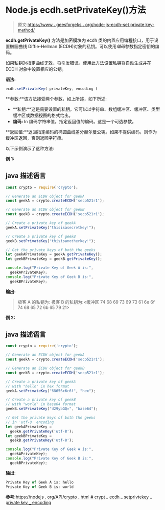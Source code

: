 # Node.js ecdh.setPrivateKey()方法

> 原文:[https://www . geesforgeks . org/node-js-ecdh-set private key-method/](https://www.geeksforgeeks.org/node-js-ecdh-setprivatekey-method/)

**ecdh.getPrivateKey()** 方法是加密模块内 ecdh 类的内置应用编程接口，用于设置椭圆曲线 Diffie-Hellman (ECDH)对象的私钥。可以使用*编码*参数指定密钥的编码。

如果私钥对指定曲线无效，将引发错误。使用此方法设置私钥将自动生成并在 ECDH 对象中设置相应的公钥。

**语法:**

```js
ecdh.setPrivateKey( privateKey, encoding )
```

**参数:**该方法接受两个参数，如上所述，如下所述:

*   **私钥:**这是需要设置的私钥。它可以以字符串、数组缓冲区、缓冲区、类型缓冲区或数据视图的格式给出。
*   **编码:** In 编码字符串值，指定返回值的编码。这是一个可选参数。

**返回值:**返回指定编码的椭圆曲线差分赫尔曼公钥。如果不提供编码，则作为缓冲区返回，否则返回字符串。

以下示例演示了这种方法:

**例 1:**

## java 描述语言

```js
const crypto = require('crypto');

// Generate an ECDH object for geekA
const geekA = crypto.createECDH('secp521r1');

// Generate an ECDH object for geekB
const geekB = crypto.createECDH('secp521r1');

// Create a private key of geekA
geekA.setPrivateKey("thisisasecretkey!");

// Create a private key of geekB
geekB.setPrivateKey("thisisanotherkey!");

// Get the private keys of both the geeks
let geekAPrivateKey = geekA.getPrivateKey();
let geekBPrivateKey = geekB.getPrivateKey();

console.log("Private Key of Geek A is:",
  geekAPrivateKey);
console.log("Private Key of Geek B is:",
  geekBPrivateKey);
```

**输出:**

> 极客 A 的私钥为: <buffer>极客 B 的私钥为:<缓冲区 74 68 69 73 69 73 61 6e 6f 74 68 65 72 6b 65 79 21></buffer>

**例 2:**

## java 描述语言

```js
const crypto = require('crypto');

// Generate an ECDH object for geekA
const geekA = crypto.createECDH('secp521r1');

// Generate an ECDH object for geekB
const geekB = crypto.createECDH('secp521r1');

// Create a private key of geekA
// with "hello" in hex format
geekA.setPrivateKey("68656c6c6f", "hex");

// Create a private key of geekB
// with "world" in base64 format
geekB.setPrivateKey("d29ybGQ=", "base64");

// Get the private keys of both the geeks
// in 'utf-8' encoding
let geekAPrivateKey = 
  geekA.getPrivateKey('utf-8');
let geekBPrivateKey = 
  geekB.getPrivateKey('utf-8');

console.log("Private Key of Geek A is:", 
  geekAPrivateKey);
console.log("Private Key of Geek B is:",
  geekBPrivateKey);
```

**输出:**

```js
Private Key of Geek A is: hello
Private Key of Geek B is: world
```

**参考:**[https://nodejs . org/API/crypto . html # crypt _ ecdh _ setprivtekey _ private key _ encoding](https://nodejs.org/api/crypto.html#crypto_ecdh_setprivatekey_privatekey_encoding)